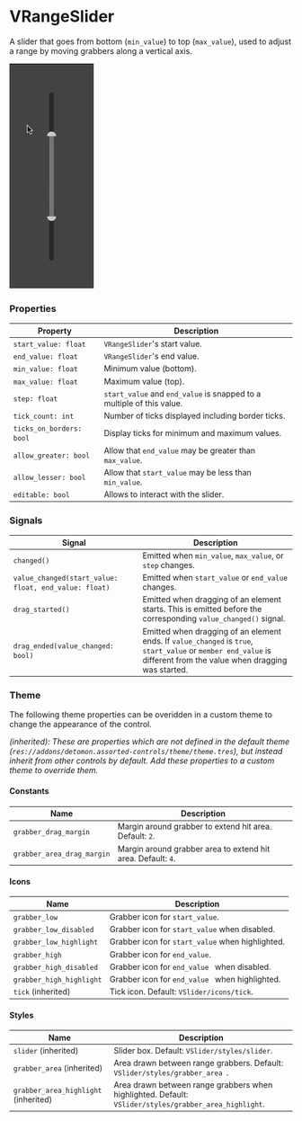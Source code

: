 # VRangeSlider

A slider that goes from bottom (`min_value`) to top (`max_value`), used to adjust a range by moving grabbers along a vertical axis.

![Usage](assets/v_range_slider_usage.gif)

### Properties

| Property | Description |
|---|---|
| `start_value: float` | `VRangeSlider`'s start value. |
| `end_value: float` | `VRangeSlider`'s end value. |
| `min_value: float` | Minimum value (bottom). |
| `max_value: float ` | Maximum value (top). |
| `step: float` | `start_value` and `end_value` is snapped to a multiple of this value. |
| `tick_count: int` | Number of ticks displayed including border ticks. |
| `ticks_on_borders: bool` | Display ticks for minimum and maximum values. |
| `allow_greater: bool` | Allow that `end_value` may be greater than `max_value`. |
| `allow_lesser: bool` | Allow that `start_value` may be less than `min_value`. |
| `editable: bool` | Allows to interact with the slider. |

### Signals

| Signal | Description |
|---|---|
| `changed()` | Emitted when `min_value`, `max_value`, or `step` changes. |
| `value_changed(start_value: float, end_value: float)` | Emitted when `start_value` or `end_value` changes. |
| `drag_started()` | Emitted when dragging of an element starts. This is emitted before the corresponding `value_changed()` signal. |
| `drag_ended(value_changed: bool)` | Emitted when dragging of an element ends. If `value_changed` is `true`, `start_value` or `member end_value` is different from the value when dragging was started. |

### Theme

The following theme properties can be overidden in a custom theme to change the appearance of the control.

*(inherited): These are properties which are not defined in the default theme (`res://addons/detomon.assorted-controls/theme/theme.tres`), but instead inherit from other controls by default. Add these properties to a custom theme to override them.*

#### Constants

| Name | Description |
|---|---|
| `grabber_drag_margin ` | Margin around grabber to extend hit area. Default: `2`. |
| `grabber_area_drag_margin` | Margin around grabber area to extend hit area. Default: `4`. |

#### Icons

| Name | Description |
|---|---|
| `grabber_low` | Grabber icon for `start_value`. |
| `grabber_low_disabled` | Grabber icon for `start_value` when disabled. |
| `grabber_low_highlight` | Grabber icon for `start_value` when highlighted. |
| `grabber_high` | Grabber icon for `end_value`. |
| `grabber_high_disabled` | Grabber icon for `end_value ` when disabled. |
| `grabber_high_highlight` | Grabber icon for `end_value ` when highlighted. |
| `tick` (inherited) | Tick icon. Default: `VSlider/icons/tick`. |

#### Styles

| Name | Description |
|---|---|
| `slider` (inherited) | Slider box. Default: `VSlider/styles/slider`. |
| `grabber_area` (inherited) | Area drawn between range grabbers. Default: `VSlider/styles/grabber_area `. |
| `grabber_area_highlight` (inherited) | Area drawn between range grabbers when highlighted. Default: `VSlider/styles/grabber_area_highlight`. |
